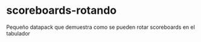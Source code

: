 # scoreboards-rotando
Pequeño datapack que demuestra como se pueden rotar scoreboards en el tabulador
